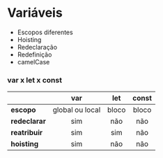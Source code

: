 # Variáveis

* Escopos diferentes
* Hoisting
* Redeclaração
* Redefinição
* camelCase

### var x let x const

|                |     **var**     | **let** | **const** |
|----------------|:---------------:|:-------:|:---------:|
| **escopo**     | global ou local |  bloco  |   bloco   |
| **redeclarar** |       sim       |   não   |    não    |
| **reatribuir** |       sim       |   sim   |    não    |
| **hoisting**   |       sim       |   não   |    não    |